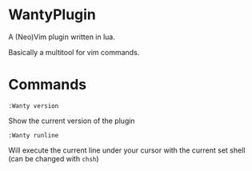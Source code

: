 # WantyPlugin

A (Neo)Vim plugin written in lua.

Basically a multitool for vim commands.

# Commands

```vim
:Wanty version
```

Show the current version of the plugin

```vim
:Wanty runline
```

Will execute the current line under your cursor
with the current set shell (can be changed with `chsh`)
